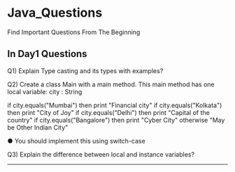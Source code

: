 # Java_Questions
Find Important Questions From The Beginning 

In Day1 Questions
----------------------------------------------------------------------------------------------------------------------------------------------------------------------

Q1) Explain Type casting and its types with examples?

Q2) Create a class Main with a main method.
This main method has one local variable:
city : String

if city.equals("Mumbai") then print
"Financial city"
if city.equals("Kolkata") then print
"City of Joy"
if city.equals("Delhi") then print
"Capital of the country"
if city.equals("Bangalore") then print
"Cyber City"
otherwise
"May be Other Indian City"

● You should implement this using switch-case

Q3) Explain the difference between local and instance variables?

-----------------------------------------------------------------------------------------------------------------------------------------------------------------------
